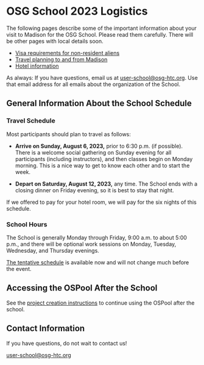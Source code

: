# OSG School 2023 Logistics

The following pages describe some of the important information about your visit to Madison for the OSG School.
Please read them carefully.
There will be other pages with local details soon.

-   [Visa requirements for non-resident aliens](visas.md)
-   [Travel planning to and from Madison](travel-planning.md)
-   [Hotel information](hotel.md)

As always: If you have questions, email us at <user-school@osg-htc.org>.
Use that email address for all emails about the organization of the School.

## General Information About the School Schedule

### Travel Schedule

Most participants should plan to travel as follows:

-   **Arrive on Sunday, August 6, 2023,** prior to 6:30 p.m. (if possible).
    There is a welcome social gathering on Sunday evening for all participants (including instructors),
    and then classes begin on Monday morning.
    This is a nice way to get to know each other and to start the week.

-   **Depart on Saturday, August 12, 2023,** any time.
    The School ends with a closing dinner on Friday evening,
    so it is best to stay that night.

If we offered to pay for your hotel room, we will pay for the six nights of this schedule.

### School Hours

The School is generally Monday through Friday, 9:00 a.m. to about 5:00 p.m.,
and there will be optional work sessions on Monday, Tuesday, Wednesday, and Thursday evenings.

[The tentative schedule](../schedule.md) is available now and will not change much before the event.

## Accessing the OSPool After the School

See the [project creation instructions](projects.md) to continue using the OSPool 
after the school. 

## Contact Information

If you have questions, do not wait to contact us!

<user-school@osg-htc.org>
